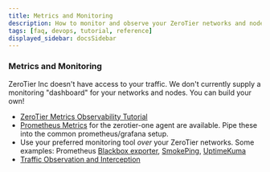 ```yaml
---
title: Metrics and Monitoring
description: How to monitor and observe your ZeroTier networks and nodes
tags: [faq, devops, tutorial, reference]
displayed_sidebar: docsSidebar
---
```


### Metrics and Monitoring

ZeroTier Inc doesn't have access to your traffic. We don't currently supply a monitoring "dashboard" for your networks and nodes. You can build your own!

- [ZeroTier Metrics Observability Tutorial](https://github.com/zerotier/metrics-tutorial)
- [Prometheus Metrics](https://github.com/zerotier/ZeroTierOne#prometheus-metrics) for the zerotier-one agent are available. Pipe these into the common prometheus/grafana setup.
- Use your preferred monitoring tool _over_ your ZeroTier networks. Some examples: Prometheus [Blackbox exporter](https://github.com/prometheus/blackbox_exporter), [SmokePing](https://oss.oetiker.ch/smokeping/), [UptimeKuma](https://uptime.kuma.pet/)
- [Traffic Observation and Interception](/rules.md#traffic-observation-and-interception)
